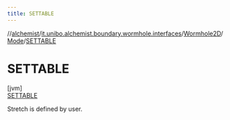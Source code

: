 ```yaml
---
title: SETTABLE
---
```

//[alchemist](../../../../../index.html)/[it.unibo.alchemist.boundary.wormhole.interfaces](../../../index.html)/[Wormhole2D](../../index.html)/[Mode](../index.html)/[SETTABLE](index.html)



# SETTABLE



[jvm]\
[SETTABLE](index.html)



Stretch is defined by user.


